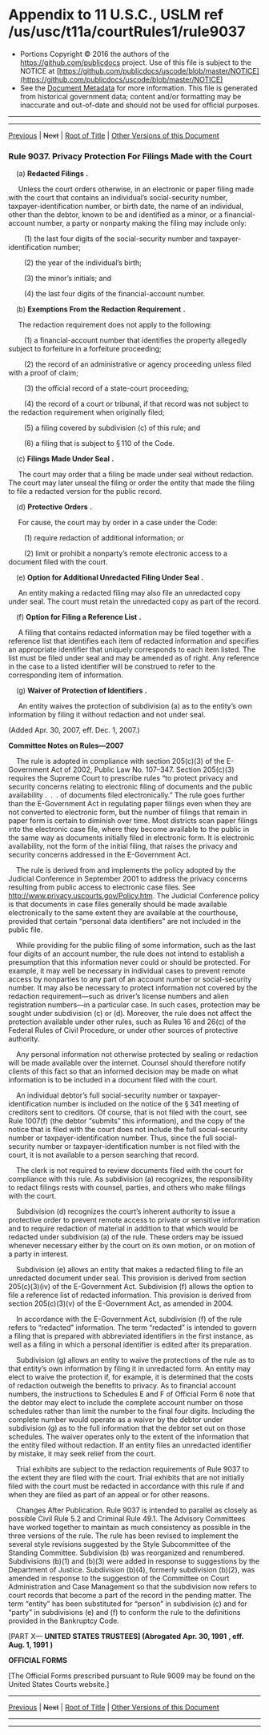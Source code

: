 ---
---

# Appendix to 11 U.S.C., USLM ref /us/usc/t11a/courtRules1/rule9037

* Portions Copyright © 2016 the authors of the https://github.com/publicdocs project.
  Use of this file is subject to the NOTICE at [https://github.com/publicdocs/uscode/blob/master/NOTICE](https://github.com/publicdocs/uscode/blob/master/NOTICE)
* See the [Document Metadata](././../../../..//README.md) for more information.
  This file is generated from historical government data; content and/or formatting may be inaccurate and out-of-date and should not be used for official purposes.

----------
----------

[Previous](./../../../..//us/usc/t11a/courtRules1/m__us_usc_t11a_courtRules1_rule9036.md) | ~~Next~~ | [Root of Title](./../../../../) | [Other Versions of this Document](https://publicdocs.github.io/go/links?ns=uslm&ref=%2Fus%2Fusc%2Ft11a%2FcourtRules1%2Frule9037)

### Rule 9037. Privacy Protection For Filings Made with the Court

    (a)  __Redacted Filings__  __.__ 

     Unless the court orders otherwise, in an electronic or paper filing made with the court that contains an individual’s social-security number, taxpayer-identification number, or birth date, the name of an individual, other than the debtor, known to be and identified as a minor, or a financial-account number, a party or nonparty making the filing may include only:

        (1) the last four digits of the social-security number and taxpayer-identification number;

        (2) the year of the individual’s birth;

        (3) the minor’s initials; and

        (4) the last four digits of the financial-account number.

    (b)  __Exemptions From the Redaction Requirement__  __.__ 

     The redaction requirement does not apply to the following:

        (1) a financial-account number that identifies the property allegedly subject to forfeiture in a forfeiture proceeding;

        (2) the record of an administrative or agency proceeding unless filed with a proof of claim;

        (3) the official record of a state-court proceeding;

        (4) the record of a court or tribunal, if that record was not subject to the redaction requirement when originally filed;

        (5) a filing covered by subdivision (c) of this rule; and

        (6) a filing that is subject to § 110 of the Code.

    (c)  __Filings Made Under Seal__  __.__ 

     The court may order that a filing be made under seal without redaction. The court may later unseal the filing or order the entity that made the filing to file a redacted version for the public record.

    (d)  __Protective Orders__  __.__ 

     For cause, the court may by order in a case under the Code:

        (1) require redaction of additional information; or

        (2) limit or prohibit a nonparty’s remote electronic access to a document filed with the court.

    (e)  __Option for Additional Unredacted Filing Under Seal__  __.__ 

     An entity making a redacted filing may also file an unredacted copy under seal. The court must retain the unredacted copy as part of the record.

    (f)  __Option for Filing a Reference List__  __.__ 

     A filing that contains redacted information may be filed together with a reference list that identifies each item of redacted information and specifies an appropriate identifier that uniquely corresponds to each item listed. The list must be filed under seal and may be amended as of right. Any reference in the case to a listed identifier will be construed to refer to the corresponding item of information.

    (g)  __Waiver of Protection of Identifiers__  __.__ 

     An entity waives the protection of subdivision (a) as to the entity’s own information by filing it without redaction and not under seal.

(Added Apr. 30, 2007, eff. Dec. 1, 2007.)

 __Committee Notes on Rules—2007__ 

    The rule is adopted in compliance with section 205(c)(3) of the E-Government Act of 2002, Public Law No. 107–347. Section 205(c)(3) requires the Supreme Court to prescribe rules “to protect privacy and security concerns relating to electronic filing of documents and the public availability . . . of documents filed electronically.” The rule goes further than the E-Government Act in regulating paper filings even when they are not converted to electronic form, but the number of filings that remain in paper form is certain to diminish over time. Most districts scan paper filings into the electronic case file, where they become available to the public in the same way as documents initially filed in electronic form. It is electronic availability, not the form of the initial filing, that raises the privacy and security concerns addressed in the E-Government Act.

    The rule is derived from and implements the policy adopted by the Judicial Conference in September 2001 to address the privacy concerns resulting from public access to electronic case files. See http://www.privacy.uscourts.gov/Policy.htm. The Judicial Conference policy is that documents in case files generally should be made available electronically to the same extent they are available at the courthouse, provided that certain “personal data identifiers” are not included in the public file.

    While providing for the public filing of some information, such as the last four digits of an account number, the rule does not intend to establish a presumption that this information never could or should be protected. For example, it may well be necessary in individual cases to prevent remote access by nonparties to any part of an account number or social-security number. It may also be necessary to protect information not covered by the redaction requirement—such as driver’s license numbers and alien registration numbers—in a particular case. In such cases, protection may be sought under subdivision (c) or (d). Moreover, the rule does not affect the protection available under other rules, such as Rules 16 and 26(c) of the Federal Rules of Civil Procedure, or under other sources of protective authority.

    Any personal information not otherwise protected by sealing or redaction will be made available over the internet. Counsel should therefore notify clients of this fact so that an informed decision may be made on what information is to be included in a document filed with the court.

    An individual debtor’s full social-security number or taxpayer-identification number is included on the notice of the § 341 meeting of creditors sent to creditors. Of course, that is not filed with the court, see Rule 1007(f) (the debtor “submits” this information), and the copy of the notice that is filed with the court does not include the full social-security number or taxpayer-identification number. Thus, since the full social-security number or taxpayer-identification number is not filed with the court, it is not available to a person searching that record.

    The clerk is not required to review documents filed with the court for compliance with this rule. As subdivision (a) recognizes, the responsibility to redact filings rests with counsel, parties, and others who make filings with the court.

    Subdivision (d) recognizes the court’s inherent authority to issue a protective order to prevent remote access to private or sensitive information and to require redaction of material in addition to that which would be redacted under subdivision (a) of the rule. These orders may be issued whenever necessary either by the court on its own motion, or on motion of a party in interest.

    Subdivision (e) allows an entity that makes a redacted filing to file an unredacted document under seal. This provision is derived from section 205(c)(3)(iv) of the E-Government Act. Subdivision (f) allows the option to file a reference list of redacted information. This provision is derived from section 205(c)(3)(v) of the E-Government Act, as amended in 2004.

    In accordance with the E-Government Act, subdivision (f) of the rule refers to “redacted” information. The term “redacted” is intended to govern a filing that is prepared with abbreviated identifiers in the first instance, as well as a filing in which a personal identifier is edited after its preparation.

    Subdivision (g) allows an entity to waive the protections of the rule as to that entity’s own information by filing it in unredacted form. An entity may elect to waive the protection if, for example, it is determined that the costs of redaction outweigh the benefits to privacy. As to financial account numbers, the instructions to Schedules E and F of Official Form 6 note that the debtor may elect to include the complete account number on those schedules rather than limit the number to the final four digits. Including the complete number would operate as a waiver by the debtor under subdivision (g) as to the full information that the debtor set out on those schedules. The waiver operates only to the extent of the information that the entity filed without redaction. If an entity files an unredacted identifier by mistake, it may seek relief from the court.

    Trial exhibits are subject to the redaction requirements of Rule 9037 to the extent they are filed with the court. Trial exhibits that are not initially filed with the court must be redacted in accordance with this rule if and when they are filed as part of an appeal or for other reasons.

    Changes After Publication. Rule 9037 is intended to parallel as closely as possible Civil Rule 5.2 and Criminal Rule 49.1. The Advisory Committees have worked together to maintain as much consistency as possible in the three versions of the rule. The rule has been revised to implement the several style revisions suggested by the Style Subcommittee of the Standing Committee. Subdivision (b) was reorganized and renumbered. Subdivisions (b)(1) and (b)(3) were added in response to suggestions by the Department of Justice. Subdivision (b)(4), formerly subdivision (b)(2), was amended in response to the suggestion of the Committee on Court Administration and Case Management so that the subdivision now refers to court records that become a part of the record in the pending matter. The term “entity” has been substituted for “person” in subdivision (c) and for “party” in subdivisions (e) and (f) to conform the rule to the definitions provided in the Bankruptcy Code.

\[PART X— __UNITED STATES TRUSTEES\] (Abrogated__  __Apr. 30, 1991__  __, eff.__  __Aug. 1, 1991__  __)__ 

 __OFFICIAL FORMS__ 

\[The Official Forms prescribed pursuant to Rule 9009 may be found on the United States Courts website.\]

----------

[Previous](./../../../..//us/usc/t11a/courtRules1/m__us_usc_t11a_courtRules1_rule9036.md) | ~~Next~~ | [Root of Title](./../../../../) | [Other Versions of this Document](https://publicdocs.github.io/go/links?ns=uslm&ref=%2Fus%2Fusc%2Ft11a%2FcourtRules1%2Frule9037)

----------
----------



